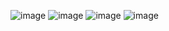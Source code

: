 ![image](https://github.com/user-attachments/assets/a09b690b-c90a-4a17-abd7-c070f9ae98bc)
![image](https://github.com/user-attachments/assets/b7776c68-0360-4572-9a8c-61fe8e3f58c1)
![image](https://github.com/user-attachments/assets/9a0b0813-edeb-4baa-bf71-77128ef0bab1)
![image](https://github.com/user-attachments/assets/2aab7d19-73a1-4ab5-82e5-32203ba36fd7)


